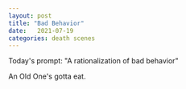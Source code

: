 ```yaml
---
layout: post
title: "Bad Behavior"
date:   2021-07-19
categories: death scenes
---
```

Today's prompt: "A rationalization of bad behavior"

An Old One's gotta eat.
